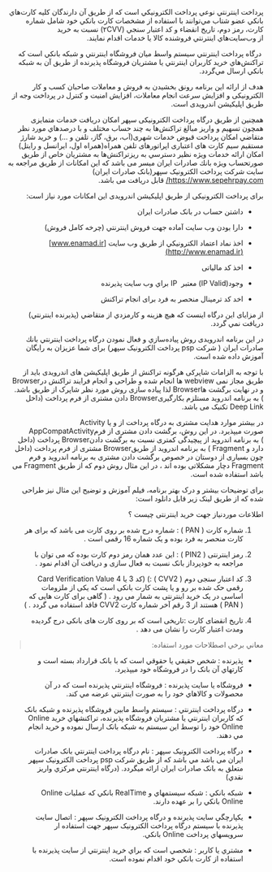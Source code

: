 <div dir="rtl">
<span dir="rtl">پرداخت اينترنتي نوعي پرداخت الكترونيكي است كه از طريق آن
دارندگان كليه كارت‌هاي بانكي عضو شتاب مي‌توانند با استفاده از مشخصات
كارت بانكي خود شامل شماره كارت، رمز دوم، تاريخ انقضاء و كد اعتبار
سنجي</span> (CVV<span dir="rtl">٢</span>)
<span dir="rtl">نسبت به خريد از وب‌سايت‌هاي اينترنتي فروشنده
كالا يا خدمات اقدام نمايند.</span>

<span dir="rtl"> درگاه پرداخت اينترنتي سيستم واسط ميان
فروشگاه اينترنتي و شبكه بانكي است كه تراكنش‌هاي خريد
كاربران اينترنتي يا مشتريان فروشگاه پذيرنده از طريق آن به شبكه بانكي
ارسال مي‌گردد</span>.

<span dir="rtl">هدف از ارائه این برنامه رونق بخشيدن به فروش و معاملات
صاحبان کسب و کار الکترونیکی و افزايش سرعت انجام معاملات، افزايش امنيت
و كنترل در پرداخت وجه​ از طریق اپلیکیشن اندرویدی است.</span>

<span dir="rtl">همچنین از طریق درگاه پرداخت الکترونیکی سپهر امكان دریافت
خدمات متمایزی همچون تسهيم و واريز مبالغ تراكنش‌ها به چند حساب مختلف و با
درصدهاي مورد نظر متقاضي امکان پرداخت قبوض خدمات شهری(آب، برق، گاز، تلفن
و ...) و خرید شارژ مستقیم سیم کارت های اعتباری اپراتورهای تلفن
همراه(همراه اول، ایرانسل و رایتل) امكان ارائه خدمات ويژه نظير
دسترسي به ريزتراكنش‌ها به مشتريان خاص از طريق صورتحساب ويژه بانك
صادرات ايران میسر می باشد که این امکانات از طریق مراجعه به سایت
شرکت پرداخت الکترونیک سپهر(بانک صادرات ایران)</span>
[https://www.sepehrpay.com<span dir="rtl">/</span>](https://www.sepehrpay.com/)
<span dir="rtl">قابل دریافت می باشد.</span>

<span dir="rtl">برای پرداخت الکترونیکی از طریق اپلیکیشن اندرویدی این
امکانات مورد نیاز است:</span>

  - <span dir="rtl">داشتن حساب در بانک صادرات ايران</span>

  - <span dir="rtl">دارا بودن وب سايت آماده جهت فروش اينترنتي (‌چرخه
    کامل فروش)</span>

  - <span dir="rtl">اخذ نماد اعتماد الکترونيکي از طريق وب سايت</span>
    [www.enamad.ir](http://www.enamad.ir)

  - <span dir="rtl">اخذ کد مالیاتی</span>

  - <span dir="rtl">وجود</span>IP  <span dir="rtl">معتبر</span> (IP
    Valid) <span dir="rtl">براي وب سايت پذيرنده</span>

  - <span dir="rtl">اخد کد ترمینال منحصر به فرد برای انجام تراکنش</span>

<span dir="rtl">از مزایای این درگاه اینست که هيچ هزينه و كارمزدي از
متقاضي (پذيرنده اينترنتي) دريافت نمي گردد</span>.

<span dir="rtl">در این برنامه اندرویدی روش پياده‌سازي و فعال
نمودن درگاه پرداخت اينترنتي بانك صادرات ايران ( شركت</span>
psp <span dir="rtl">پرداخت الکترونیک سپهر) برای شما عزیزان به رایگان
آموزش داده شده است.</span>

<span dir="rtl">با توجه به الزامات شاپرکی هرگونه تراکنش از طریق اپلیکیشن
های اندرویدی باید از طریق</span> Browser<span dir="rtl">ها انجام شده و
طراحی و انجام فرایند تراکنش در</span> webview <span dir="rtl">مجاز
نمی</span> <span dir="rtl">باشد.</span> <span dir="rtl">لذا پیاده
سازی روش مورد نظر شاپرک از طریق</span>
Browser<span dir="rtl">ها</span> <span dir="rtl"> و در نهایت برگشت
دادن مشتری از فرم پرداخت (داخل</span> Browser<span dir="rtl">) به
برنامه اندروید مستلزم بکارگیری تکنیک</span> Deep Link
<span dir="rtl">می باشد.</span>

<span dir="rtl">در بیشتر موارد هدایت مشتری به درگاه پرداخت از</span>
Activity <span dir="rtl">و یا</span>
AppCompatActivity<span dir="rtl">صورت میپذیرد. در این روش، برگشت دادن
مشتری از فرم پرداخت (داخل</span> Browser<span dir="rtl">) به برنامه
اندروید از پیچیدگی کمتری نسبت به برگشت دادن مشتری از فرم پرداخت
(داخل</span> Browser<span dir="rtl">) به برنامه اندروید از
طریق</span> Fragment <span dir="rtl"> دارد و چون بسیاری از دوستان در
خصوص برگشت دادن مشتری به برنامه اندروید و فرم</span> Fragment
<span dir="rtl">دچار مشکلاتی بوده اند ، در این مثال روش دوم که از
طریق</span> Fragment <span dir="rtl">می باشد استفاده شده است.</span>

<span dir="rtl">برای توضیحات بیشتر و درک بهتر برنامه، فیلم آموزش و توضیح
این مثال نیز طراحی شده که از طریق لینک زیر قابل دانلود است:</span>

<span dir="rtl">اطلاعات موردنیاز جهت خرید اینترنتی چیست ؟</span>

1.  <span dir="rtl">شماره کارت</span> ( PAN ) : <span dir="rtl">شماره
    درج شده بر روی کارت می باشد که برای هر کارت منحصر به فرد بوده و
    یک شماره 16 رقمی است .</span>

2.  <span dir="rtl">رمز اینترنتی</span> ( PIN2 ) : <span dir="rtl">این
    عدد همان رمز دوم کارت بوده که می توان با مراجعه به خودپرداز بانک
    نسبت به فعال سازی و دریافت آن اقدام نمود</span> .

3.  <span dir="rtl">کد اعتبار سنجی دوم</span> ( CVV2 ) :) (Card
    Verification Value <span dir="rtl">کد 3 یا 4 رقمی حک شده بر رو و یا
    پشت کارت بانکی است که یکی از ملزومات اساسی در یک خرید اینترنتی به
    شمار می رود . ( گاهی برای کارت هایی که فاقد</span> CVV2
    <span dir="rtl">هستند از 3 رقم آخر شماره کارت</span> ( PAN )
    <span dir="rtl">استفاده می گردد . )</span>

4.  <span dir="rtl">تاریخ انقضای کارت :تاریخی است که بر روی کارت های
    بانکی درج گردیده ومدت اعتبار کارت را نشان می دهد .</span>

> <span dir="rtl">معاني برخي اصطلاحات مورد استفاده:</span>

  - <span dir="rtl">پذيرنده : شخص حقيقي يا حقوقي است که با بانک قرارداد
    بسته است و کارتهاي آن بانک را در فروشگاه خود ميپذيرد</span>.

  - <span dir="rtl">فروشگاه يا سايت پذيرنده : فروشگاه اينترنتي پذيرنده
    است که در آن محصولات و کالاهاي خود را به صورت اينترنتي عرضه مي
    کند</span>.

  - <span dir="rtl">درگاه پرداخت اينترنتي : سيستم واسط مابين فروشگاه
    پذيرنده و شبکه بانک که کاربران اينترنتي يا مشتريان فروشگاه
    پذيرنده، تراکنشهاي خريد</span> Online <span dir="rtl">خود را
    توسط اين سيستم به شبکه بانک ارسال نموده و خريد</span> Online
    <span dir="rtl">انجام مي دهند</span>.

  - <span dir="rtl">درگاه پرداخت الکترونیک سپهر : نام درگاه پرداخت
    اينترنتي بانک صادرات ایران می باشد مي باشد که از طریق
    شرکت</span> psp <span dir="rtl">پرداخت الکترونیک سپهر متعلق به
    بانک صادرات ایران ارائه میگردد. (درگاه اينترنتي مركزي واريز
    نقدي)</span>

  - <span dir="rtl">شبکه بانکي : شبکه سيستمهاي</span> Online
    <span dir="rtl">بانکي که عمليات</span> RealTime
    <span dir="rtl">و</span> Online <span dir="rtl">بانکي را بر عهده
    دارند</span>.

  - <span dir="rtl">يکپارچگي سايت پذيرنده و درگاه پرداخت الکترونیک سپهر
    : اتصال سايت پذيرنده با سيستم درگاه پرداخت الکترونیک سپهر جهت
    استفاده ار سرويسهاي پرداخت</span> Online
    <span dir="rtl">بانکي</span>.

  - <span dir="rtl">مشتري يا کاربر : شخصي است که براي خريد اينترنتي از
    سايت پذيرنده با استفاده از كارت بانكي خود اقدام نموده است</span>.
</div>
